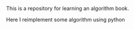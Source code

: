 This is a repository for learning an algorithm book.

Here I reimplement some algorithm using python